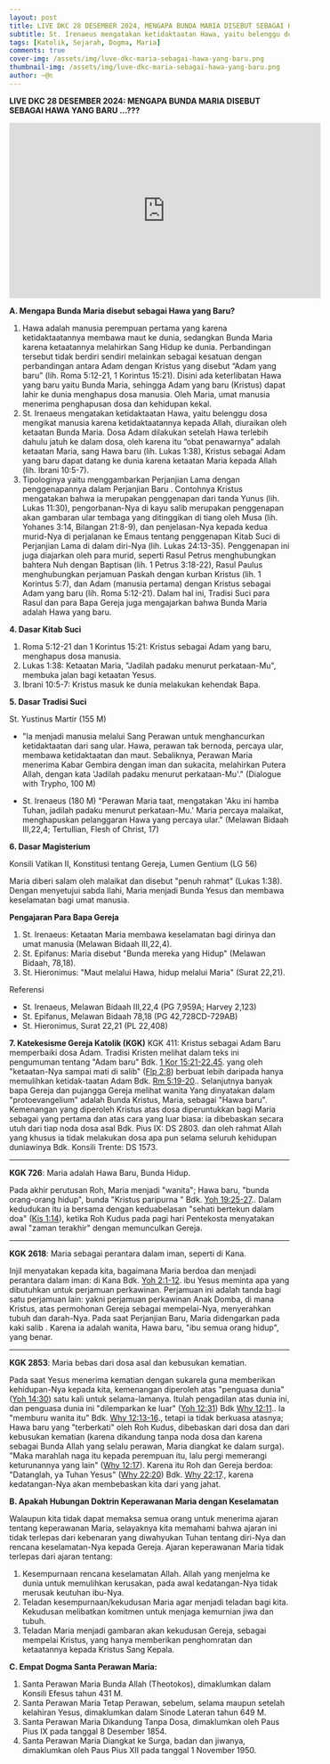 ```yaml
---
layout: post
title: LIVE DKC 28 DESEMBER 2024, MENGAPA BUNDA MARIA DISEBUT SEBAGAI HAWA YANG BARU ...???
subtitle: St. Irenaeus mengatakan ketidaktaatan Hawa, yaitu belenggu dosa mengikat manusia karena ketidaktaatannya kepada Allah, diuraikan oleh ketaatan Bunda Maria. Dosa Adam dilakukan setelah Hawa terlebih dahulu jatuh ke dalam dosa, oleh karena itu “obat penawarnya” adalah ketaatan Maria, sang Hawa baru
tags: [Katolik, Sejarah, Dogma, Maria]
comments: true
cover-img: /assets/img/luve-dkc-maria-sebagai-hawa-yang-baru.png
thumbnail-img: /assets/img/luve-dkc-maria-sebagai-hawa-yang-baru.png
author: ~@♏
---
```


**LIVE DKC 28 DESEMBER 2024: MENGAPA BUNDA MARIA DISEBUT SEBAGAI HAWA YANG BARU ...???**
<div align="center">
<iframe width="560" height="315" src="https://www.youtube.com/embed/JKQemv8YyF4?si=kJ-6FdV692IzHbao" title="YouTube video player" frameborder="0" allow="accelerometer; autoplay; clipboard-write; encrypted-media; gyroscope; picture-in-picture; web-share" referrerpolicy="strict-origin-when-cross-origin" allowfullscreen></iframe>
</div>

**A.	Mengapa Bunda Maria disebut sebagai Hawa yang Baru?**
1. Hawa adalah manusia perempuan pertama yang karena ketidaktaatannya membawa maut ke dunia, sedangkan Bunda Maria karena ketaatannya melahirkan Sang Hidup ke dunia. Perbandingan tersebut tidak berdiri sendiri melainkan sebagai kesatuan dengan perbandingan antara Adam dengan Kristus yang disebut “Adam yang baru” (lih. Roma 5:12-21, 1 Korintus 15:21). Disini ada keterlibatan Hawa yang baru yaitu Bunda Maria, sehingga Adam yang baru (Kristus) dapat lahir ke dunia menghapus dosa manusia. Oleh Maria, umat manusia menerima penghapusan dosa dan kehidupan kekal.
2. St. Irenaeus mengatakan ketidaktaatan Hawa, yaitu belenggu dosa mengikat manusia karena ketidaktaatannya kepada Allah, diuraikan oleh ketaatan Bunda Maria. Dosa Adam dilakukan setelah Hawa terlebih dahulu jatuh ke dalam dosa, oleh karena itu “obat penawarnya” adalah ketaatan Maria, sang Hawa baru (lih. Lukas 1:38), Kristus sebagai Adam yang baru dapat datang ke dunia karena ketaatan Maria kepada Allah (lih. Ibrani 10:5-7).
3. Tipologinya yaitu menggambarkan Perjanjian Lama dengan penggenapannya dalam Perjanjian Baru . Contohnya Kristus mengatakan bahwa ia merupakan penggenapan dari tanda Yunus (lih. Lukas 11:30), pengorbanan-Nya di kayu salib merupakan penggenapan akan gambaran ular tembaga yang ditinggikan di tiang oleh Musa (lih. Yohanes 3:14, Bilangan 21:8-9), dan penjelasan-Nya kepada kedua murid-Nya di perjalanan ke Emaus tentang penggenapan Kitab Suci di Perjanjian Lama di dalam diri-Nya (lih. Lukas 24:13-35). Penggenapan ini juga diajarkan oleh para murid, seperti Rasul Petrus menghubungkan bahtera Nuh dengan Baptisan (lih. 1 Petrus 3:18-22), Rasul Paulus menghubungkan perjamuan Paskah dengan kurban Kristus (lih. 1 Korintus 5:7), dan Adam (manusia pertama) dengan Kristus sebagai Adam yang baru (lih. Roma 5:12-21). Dalam hal ini, Tradisi Suci para Rasul dan para Bapa Gereja juga mengajarkan bahwa Bunda Maria adalah Hawa yang baru.

**4. Dasar Kitab Suci**

1. Roma 5:12-21 dan 1 Korintus 15:21: Kristus sebagai Adam yang baru, menghapus dosa manusia.
2. Lukas 1:38: Ketaatan Maria, "Jadilah padaku menurut perkataan-Mu", membuka jalan bagi ketaatan Yesus.
3. Ibrani 10:5-7: Kristus masuk ke dunia melakukan kehendak Bapa.

**5. Dasar Tradisi Suci**

St. Yustinus Martir (155 M)
- "Ia menjadi manusia melalui Sang Perawan untuk menghancurkan ketidaktaatan dari sang ular. Hawa, perawan tak bernoda, percaya ular, membawa ketidaktaatan dan maut. Sebaliknya, Perawan Maria menerima Kabar Gembira dengan iman dan sukacita, melahirkan Putera Allah, dengan kata 'Jadilah padaku menurut perkataan-Mu'." (Dialogue with Trypho, 100 M)

- St. Irenaeus (180 M)
"Perawan Maria taat, mengatakan 'Aku ini hamba Tuhan, jadilah padaku menurut perkataan-Mu.' Maria percaya malaikat, menghapuskan pelanggaran Hawa yang percaya ular." (Melawan Bidaah III,22,4; Tertullian, Flesh of Christ, 17)


**6. Dasar Magisterium**

Konsili Vatikan II, Konstitusi tentang Gereja, Lumen Gentium (LG 56)

Maria diberi salam oleh malaikat dan disebut "penuh rahmat" (Lukas 1:38). Dengan menyetujui sabda Ilahi, Maria menjadi Bunda Yesus dan membawa keselamatan bagi umat manusia.

**Pengajaran Para Bapa Gereja**

1. St. Irenaeus: Ketaatan Maria membawa keselamatan bagi dirinya dan umat manusia (Melawan Bidaah III,22,4).
2. St. Epifanus: Maria disebut "Bunda mereka yang Hidup" (Melawan Bidaah, 78,18).
3. St. Hieronimus: "Maut melalui Hawa, hidup melalui Maria" (Surat 22,21).

Referensi

- St. Irenaeus, Melawan Bidaah III,22,4 (PG 7,959A; Harvey 2,123)
- St. Epifanus, Melawan Bidaah 78,18 (PG 42,728CD-729AB)
- St. Hieronimus, Surat 22,21 (PL 22,408)

**7. Katekesisme Gereja Katolik (KGK)**
KGK 411: Kristus sebagai Adam Baru memperbaiki dosa Adam.
Tradisi Kristen melihat dalam teks ini pengumuman tentang "Adam baru" Bdk. [1 Kor 15:21-22.45](https://www.imankatolik.or.id/alkitabq.php?q=1Kor15:21-22;1Kor15:45;). yang oleh "ketaatan-Nya sampai mati di salib" ([Flp 2:8](https://www.imankatolik.or.id/alkitabq.php?q=Flp2:8;)) berbuat lebih daripada hanya memulihkan ketidak-taatan Adam Bdk. [Rm 5:19-20](https://www.imankatolik.or.id/alkitabq.php?q=Rm5:19-20;).. Selanjutnya banyak bapa Gereja dan pujangga Gereja melihat wanita Yang dinyatakan dalam "protoevangelium" adalah Bunda Kristus, Maria, sebagai "Hawa baru". Kemenangan yang diperoleh Kristus atas dosa diperuntukkan bagi Maria sebagai yang pertama dan atas cara yang luar biasa: ia dibebaskan secara utuh dari tiap noda dosa asal Bdk. Pius IX: DS 2803. dan oleh rahmat Allah yang khusus ia tidak melakukan dosa apa pun selama seluruh kehidupan duniawinya Bdk. Konsili Trente: DS 1573.  

* * *

**KGK 726**: Maria adalah Hawa Baru, Bunda Hidup.

Pada akhir perutusan Roh, Maria menjadi "wanita"; Hawa baru, "bunda orang-orang hidup", bunda "Kristus paripurna " Bdk. [Yoh 19:25-27](https://www.imankatolik.or.id/alkitabq.php?q=Yoh19:25-27;).. Dalam kedudukan itu ia bersama dengan keduabelasan "sehati bertekun dalam doa" ([Kis 1:14](https://www.imankatolik.or.id/alkitabq.php?q=Kis1:14;)), ketika Roh Kudus pada pagi hari Pentekosta menyatakan awal "zaman terakhir" dengan memunculkan Gereja.  
  
* * *

**KGK 2618**: Maria sebagai perantara dalam iman, seperti di Kana.

Injil menyatakan kepada kita, bagaimana Maria berdoa dan menjadi perantara dalam iman: di Kana Bdk. [Yoh 2:1-12](https://www.imankatolik.or.id/alkitabq.php?q=Yoh2:1-12;). ibu Yesus meminta apa yang dibutuhkan untuk perjamuan perkawinan. Perjamuan ini adalah tanda bagi satu perjamuan lain: yakni perjamuan perkawinan Anak Domba, di mana Kristus, atas permohonan Gereja sebagai mempelai-Nya, menyerahkan tubuh dan darah-Nya. Pada saat Perjanjian Baru, Maria didengarkan pada kaki salib . Karena ia adalah wanita, Hawa baru, "ibu semua orang hidup", yang benar.  

* * *

**KGK 2853**: Maria bebas dari dosa asal dan kebusukan kematian.

Pada saat Yesus menerima kematian dengan sukarela guna memberikan kehidupan-Nya kepada kita, kemenangan diperoleh atas "penguasa dunia" ([Yoh 14:30](/alkitabq.php?q=Yoh14:30;)) satu kali untuk selama-lamanya. Itulah pengadilan atas dunia ini, dan penguasa dunia ini "dilemparkan ke luar" ([Yoh 12:31](/alkitabq.php?q=Yoh12:31;)) Bdk [Why 12:11](/alkitabq.php?q=Why12:11;).. Ia "memburu wanita itu" Bdk. [Why 12:13-16](/alkitabq.php?q=Why12:13-16;)., tetapi ia tidak berkuasa atasnya; Hawa baru yang "terberkati" oleh Roh Kudus, dibebaskan dari dosa dan dari kebusukan kematian (karena dikandung tanpa noda dosa dan karena sebagai Bunda Allah yang selalu perawan, Maria diangkat ke dalam surga). "Maka marahlah naga itu kepada perempuan itu, lalu pergi memerangi keturunannya yang lain" ([Why 12:17](/alkitabq.php?q=Why12:17;)). Karena itu Roh dan Gereja berdoa: "Datanglah, ya Tuhan Yesus" ([Why 22:20](/alkitabq.php?q=Why22:20;)) Bdk. [Why 22:17](/alkitabq.php?q=Why22:17;)., karena kedatangan-Nya akan membebaskan kita dari yang jahat.  
  


**B. Apakah Hubungan Doktrin Keperawanan Maria dengan Keselamatan**


Walaupun kita tidak dapat memaksa semua orang untuk menerima ajaran tentang keperawanan Maria, selayaknya kita memahami bahwa ajaran ini tidak terlepas dari kebenaran yang diwahyukan Tuhan tentang diri-Nya dan rencana keselamatan-Nya kepada Gereja. Ajaran keperawanan Maria tidak terlepas dari ajaran tentang:

1. Kesempurnaan rencana keselamatan Allah. Allah yang menjelma ke dunia untuk memulihkan kerusakan, pada awal kedatangan-Nya tidak merusak keutuhan ibu-Nya.
2. Teladan kesempurnaan/kekudusan Maria agar menjadi teladan bagi kita. Kekudusan melibatkan komitmen untuk menjaga kemurnian jiwa dan tubuh.
3. Teladan Maria menjadi gambaran akan kekudusan Gereja, sebagai mempelai Kristus, yang hanya memberikan penghomratan dan ketaatannya kepada Kristus Sang Kepala.

**C. Empat Dogma Santa Perawan Maria:**
1. Santa Perawan Maria Bunda Allah (Theotokos), dimaklumkan dalam Konsili Efesus tahun 431 M.
2. Santa Perawan Maria Tetap Perawan, sebelum, selama maupun setelah kelahiran Yesus, dimaklumkan dalam Sinode Lateran tahun 649 M.
3. Santa Perawan Maria Dikandung Tanpa Dosa, dimaklumkan oleh Paus Pius IX pada tanggal 8 Desember 1854.
4. Santa Perawan Maria Diangkat ke Surga, badan dan jiwanya, dimaklumkan oleh Paus Pius XII pada tanggal 1 November 1950.